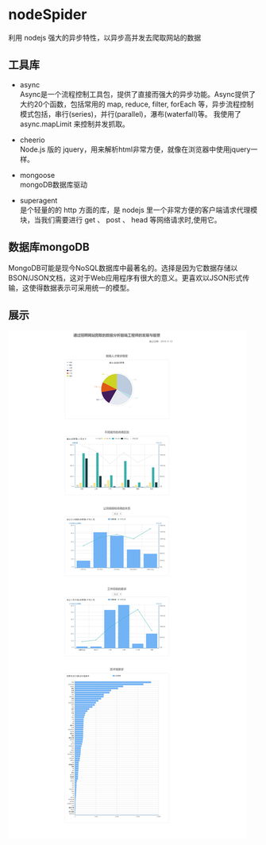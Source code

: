# nodeSpider
 利用 nodejs 强大的异步特性，以异步高并发去爬取网站的数据

## 工具库

- async     
Async是一个流程控制工具包，提供了直接而强大的异步功能。Async提供了大约20个函数，包括常用的 map, reduce, filter, forEach 等，异步流程控制模式包括，串行(series)，并行(parallel)，瀑布(waterfall)等。
我使用了 async.mapLimit 来控制并发抓取。

- cheerio           
Node.js 版的 jquery，用来解析html非常方便，就像在浏览器中使用jquery一样。

- mongoose  
mongoDB数据库驱动

- superagent    
是个轻量的的 http 方面的库，是 nodejs 里一个非常方便的客户端请求代理模块，当我们需要进行 get 、 post 、 head 等网络请求时,使用它。

## 数据库mongoDB
MongoDB可能是现今NoSQL数据库中最著名的。选择是因为它数据存储以BSON/JSON文档，这对于Web应用程序有很大的意义。更喜欢以JSON形式传输，这使得数据表示可采用统一的模型。

## 展示

![可视化](img/nodeSprite.png)



